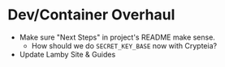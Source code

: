 # Dev/Container Overhaul

- Make sure "Next Steps" in project's README make sense.
  - How should we do `SECRET_KEY_BASE` now with Crypteia?
- Update Lamby Site & Guides

